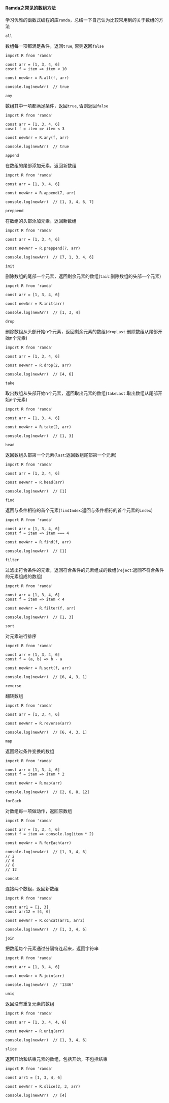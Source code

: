#### Ramda之常见的数组方法

学习优雅的函数式编程的库`ramda`，总结一下自己认为比较常用到的关于数组的方法

`all`

数组每一项都满足条件，返回`true`, 否则返回`false`

```
import R from 'ramda'

const arr = [1, 3, 4, 6]
cosnt f = item => item < 10

const newArr = R.all(f, arr)

console.log(newArr)  // true
```

`any`

数组其中一项都满足条件，返回`true`, 否则返回`false`

```
import R from 'ramda'

const arr = [1, 3, 4, 6]
cosnt f = item => item < 3

const newArr = R.any(f, arr)

console.log(newArr)  // true
```

`append`

在数组的尾部添加元素，返回新数组

```
import R from 'ramda'

const arr = [1, 3, 4, 6]

const newArr = R.append(7, arr)

console.log(newArr)  // [1, 3, 4, 6, 7]
```

`preppend`

在数组的头部添加元素，返回新数组

```
import R from 'ramda'

const arr = [1, 3, 4, 6]

const newArr = R.preppend(7, arr)

console.log(newArr)  // [7, 1, 3, 4, 6]
```

`init`

删除数组的尾部一个元素，返回剩余元素的数组(`tail`:删除数组的头部一个元素)

```
import R from 'ramda'

const arr = [1, 3, 4, 6]

const newArr = R.init(arr)

console.log(newArr)  // [1, 3, 4]
```

`drop`

删除数组从头部开始n个元素，返回剩余元素的数组(`dropLast`:删除数组从尾部开始n个元素)

```
import R from 'ramda'

const arr = [1, 3, 4, 6]

const newArr = R.drop(2, arr)

console.log(newArr)  // [4, 6]
```

`take`

取出数组从头部开始n个元素，返回取出元素的数组(`takeLast`:取出数组从尾部开始n个元素)

```
import R from 'ramda'

const arr = [1, 3, 4, 6]

const newArr = R.take(2, arr)

console.log(newArr)  // [1, 3]
```

`head`

返回数组头部第一个元素(`last`:返回数组尾部第一个元素)

```
import R from 'ramda'

const arr = [1, 3, 4, 6]

const newArr = R.head(arr)

console.log(newArr)  // [1]
```

`find`

返回与条件相符的首个元素(`findIndex`:返回与条件相符的首个元素的`index`)

```
import R from 'ramda'

const arr = [1, 3, 4, 6]
const f = item => item === 4

const newArr = R.find(f, arr)

console.log(newArr)  // [1]
```

`filter`

过滤出符合条件的元素，返回符合条件的元素组成的数组(`reject`:返回不符合条件的元素组成的数组)

```
import R from 'ramda'

const arr = [1, 3, 4, 6]
const f = item => item < 4

const newArr = R.filter(f, arr)

console.log(newArr)  // [1, 3]
```

`sort`

对元素进行排序

```
import R from 'ramda'

const arr = [1, 3, 4, 6]
const f = (a, b) => b - a

const newArr = R.sort(f, arr)

console.log(newArr)  // [6, 4, 3, 1]
```

`reverse`

翻转数组

```
import R from 'ramda'

const arr = [1, 3, 4, 6]

const newArr = R.reverse(arr)

console.log(newArr)  // [6, 4, 3, 1]
```

`map`

返回经过条件变换的数组

```
import R from 'ramda'

const arr = [1, 3, 4, 6]
const f = item => item * 2

const newArr = R.map(arr)

console.log(newArr)  // [2, 6, 8, 12]
```

`forEach`

对数组每一项做动作，返回原数组

```
import R from 'ramda'

const arr = [1, 3, 4, 6]
const f = item => console.log(item * 2)

const newArr = R.forEach(arr)

console.log(newArr)  // [1, 3, 4, 6]
// 2
// 6
// 8
// 12
```

`concat`

连接两个数组，返回新数组

```
import R from 'ramda'

const arr1 = [1, 3]
const arr12 = [4, 6]

const newArr = R.concat(arr1, arr2)

console.log(newArr)  // [1, 3, 4, 6]
```

`join`

把数组每个元素通过分隔符连起来，返回字符串

```
import R from 'ramda'

const arr = [1, 3, 4, 6]

const newArr = R.join(arr)

console.log(newArr)  // '1346'
```

`uniq`

返回没有重复元素的数组

```
import R from 'ramda'

const arr = [1, 3, 4, 4, 6]

const newArr = R.uniq(arr)

console.log(newArr)  // [1, 3, 4, 6]
```

`slice`

返回开始和结束元素的数组，包括开始，不包括结束

```
import R from 'ramda'

const arr1 = [1, 3, 4, 6]

const newArr = R.slice(2, 3, arr)

console.log(newArr)  // [4]
```
